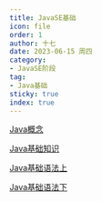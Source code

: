 ```yaml
---
title: JavaSE基础
icon: file
order: 1
author: 十七
date: 2023-06-15 周四
category:
- JavaSE阶段
tag:
- Java基础
sticky: true
index: true
---
```





[Java概念](01_Java概念/Java概念.md)

[Java基础知识](02_Java基础知识/Java基础知识.md)

[Java基础语法上](03_Java基础语法/Java基础语法上.md)

[Java基础语法下](03_Java基础语法/Java基础语法下.md)
